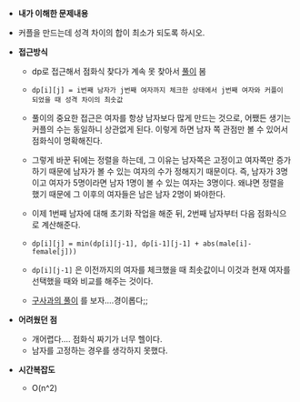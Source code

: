 - **내가 이해한 문제내용**
  
- 커플을 만드는데 성격 차이의 합이 최소가 되도록 하시오.
  
- **접근방식**

  - dp로 접근해서 점화식 찾다가 계속 못 찾아서 [풀이](https://donggod.tistory.com/11) 봄

  - ```
    dp[i][j] = i번째 남자가 j번째 여자까지 체크한 상태에서 j번째 여자와 커플이 되었을 때 성격 차이의 최솟값
    ```

  - 풀이의 중요한 접근은 여자를 항상 남자보다 많게 만드는 것으로, 어쨌든 생기는 커플의 수는 동일하니 상관없게 된다. 이렇게 하면 남자 쪽 관점만 볼 수 있어서 점화식이 명확해진다.

  - 그렇게 바꾼 뒤에는 정렬을 하는데, 그 이유는 남자쪽은 고정이고 여자쪽만 증가하기 때문에 남자가 볼 수 있는 여자의 수가 정해지기 때문이다. 즉, 남자가 3명이고 여자가 5명이라면 남자 1명이 볼 수 있는 여자는 3명이다. 왜냐면 정렬을 했기 때문에 그 이후의 여자들은 남은 남자 2명이 봐야한다.

  - 이제 1번째 남자에 대해 초기화 작업을 해준 뒤, 2번째 남자부터 다음 점화식으로 계산해준다.

  - ```
    dp[i][j] = min(dp[i][j-1], dp[i-1][j-1] + abs(male[i]-female[j]))
    ```

  - `dp[i][j-1]` 은 이전까지의 여자를 체크했을 때 최솟값이니 이것과 현재 여자를 선택했을 때와 비교를 해주는 것이다.

  - [구사과의 풀이](https://www.acmicpc.net/source/2760372) 를 보자….경이롭다;;

- **어려웠던 점**

  - 개어렵다…. 점화식 짜기가 너무 헬이다. 
  - 남자를 고정하는 경우를 생각하지 못했다.

- **시간복잡도**

  - O(n^2)
